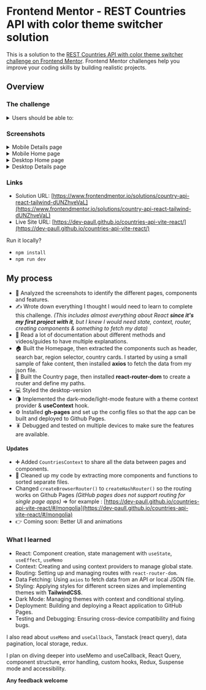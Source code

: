 # Frontend Mentor - REST Countries API with color theme switcher solution

This is a solution to the [REST Countries API with color theme switcher challenge on Frontend Mentor](https://www.frontendmentor.io/challenges/rest-countries-api-with-color-theme-switcher-5cacc469fec04111f7b848ca). Frontend Mentor challenges help you improve your coding skills by building realistic projects. 

## Overview

### The challenge

<details>
<summary>Users should be able to:</summary>

- See all countries from the API on the homepage
- Search for a country using an `input` field
- Filter countries by region
- Click on a country to see more detailed information on a separate page
- Click through to the border countries on the detail page
- Toggle the color scheme between light and dark mode *(optional)*
</details>

### Screenshots

<details>
<summary>Mobile Details page</summary>

![](./mobile_details_darkmode.png)

</details>

<details>
<summary>Mobile Home page</summary>

![](./mobile_home_darkmode.png)

</details>

<details>
<summary>Desktop Home page</summary>

![](./desktop_home_darkmode.png)

</details>

<details>
<summary>Desktop Details page</summary>

![](./desktop_details_lightmode.png)

</details>

### Links

- Solution URL: [https://www.frontendmentor.io/solutions/country-api-react-tailwind-dUNZhveVaL](https://www.frontendmentor.io/solutions/country-api-react-tailwind-dUNZhveVaL)
- Live Site URL: [https://dev-paull.github.io/countries-api-vite-react/](https://dev-paull.github.io/countries-api-vite-react/)

Run it locally? 
- `npm install` 
- `npm run dev`
## My process

- 🔎 Analyzed the screenshots to identify the different pages, components and features.
- ✍️ Wrote down everything I thought I would need to learn to complete this challenge. *(This includes almost everything about React **since it's my first project with it**, but I knew I would need state, context, router, creating components & something to fetch my data)*
- 📄 Read a lot of documentation about different methods and videos/guides to have multiple explanations.
- 🏠 Built the Homepage, then extracted the components such as header, search bar, region selector, country cards. I started by using a small sample of fake content, then installed **axios** to fetch the data from my json file.
- 📄 Built the Country page, then installed **react-router-dom** to create a router and define my paths.
- 💻 Styled the desktop-version
- 🌗 Implemented the dark-mode/light-mode feature with a theme context provider & **useContext** hook.
- ⚙️ Installed **gh-pages** and set up the config files so that the app can be built and deployed to Github Pages.
- 🪳 Debugged and tested on multiple devices to make sure the features are available.

#### Updates

- ➕ Added `CountriesContext` to share all the data between pages and components.
- 🧹 Cleaned up my code by extracting more components and functions to sorted separate files.
- Changed `createBrowserRouter()` to `createHashRouter()` so the routing works on Github Pages *(GitHub pages does not support routing for single page apps)* => for example : [https://dev-paull.github.io/countries-api-vite-react/#/mongolia](https://dev-paull.github.io/countries-api-vite-react/#/mongolia)
- 👉 Coming soon: Better UI and animations

### What I learned

- React: Component creation, state management with `useState`, `useEffect`, `useMemo`
- Context: Creating and using context providers to manage global state.
- Routing: Setting up and managing routes with `react-router-dom`.
- Data Fetching: Using `axios` to fetch data from an API or local JSON file.
- Styling: Applying styles for different screen sizes and implementing themes with **TailwindCSS**.
- Dark Mode: Managing themes with context and conditional styling.
- Deployment: Building and deploying a React application to GitHub Pages.
- Testing and Debugging: Ensuring cross-device compatibility and fixing bugs.

I also read about `useMemo` and `useCallback`, Tanstack (react query), data pagination, local storage, redux. 

I plan on diving deeper into useMemo and useCallback, React Query, component structure, error handling, custom hooks, Redux, Suspense mode and accessibility.


**Any feedback welcome**


